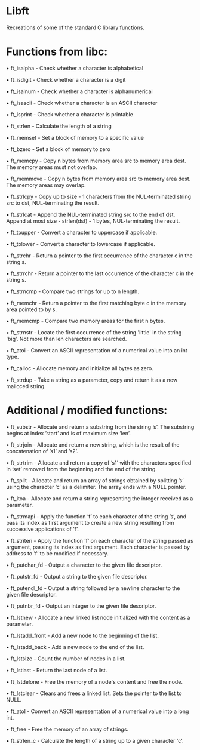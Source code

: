 # Libft
Recreations of some of the standard C library functions.

# Functions from libc:

• ft_isalpha - Check whether a character is alphabetical

• ft_isdigit - Check whether a character is a digit

• ft_isalnum - Check whether a character is alphanumerical

• ft_isascii - Check whether a character is an ASCII character

• ft_isprint - Check whether a character is printable

• ft_strlen - Calculate the length of a string

• ft_memset - Set a block of memory to a specific value

• ft_bzero - Set a block of memory to zero

• ft_memcpy - Copy n bytes from memory area src to memory area dest. The memory areas must not overlap.

• ft_memmove - Copy n bytes from memory area src to memory area dest. The memory areas may overlap.

• ft_strlcpy - Copy up to size - 1 characters from the NUL-terminated string src to dst, NUL-terminating the result.

• ft_strlcat - Append the NUL-terminated string src to the end of dst. Append at most size - strlen(dst) - 1 bytes, NUL-terminating the result.

• ft_toupper - Convert a character to uppercase if applicable.

• ft_tolower - Convert a character to lowercase if applicable.

• ft_strchr - Return a pointer to the first occurrence of the character c in the string s.

• ft_strrchr - Return a pointer to the last occurrence of the character c in the string s.

• ft_strncmp - Compare two strings for up to n length.

• ft_memchr - Return a pointer to the first matching byte c in the memory area pointed to by s.

• ft_memcmp - Compare two memory areas for the first n bytes.

• ft_strnstr - Locate the first occurrence of the string 'little' in the string 'big'. Not more than len characters are searched.

• ft_atoi - Convert an ASCII representation of a numerical value into an int type.

• ft_calloc - Allocate memory and initialize all bytes as zero.

• ft_strdup - Take a string as a parameter, copy and return it as a new malloced string.


# Additional / modified functions:

• ft_substr - Allocate and return a substring from the string ’s’. The substring begins at index ’start’ and is of maximum size ’len’.

• ft_strjoin - Allocate and return a new string, which is the result of the concatenation of ’s1’ and ’s2’.

• ft_strtrim - Allocate and return a copy of ’s1’ with the characters specified in ’set’ removed from the beginning and the end of the string.

• ft_split - Allocate and return an array of strings obtained by splitting ’s’ using the character ’c’ as a delimiter. The array ends with a NULL pointer.

• ft_itoa - Allocate and return a string representing the integer received as a parameter.

• ft_strmapi - Apply the function ’f’ to each character of the string ’s’, and pass its index as first argument to create a new string resulting from successive applications of ’f’.

• ft_striteri - Apply the function ’f’ on each character of the string passed as argument, passing its index as first argument. Each character is passed by address to ’f’ to be modified if necessary.

• ft_putchar_fd - Output a character to the given file descriptor.

• ft_putstr_fd - Output a string to the given file descriptor.

• ft_putendl_fd - Output a string followed by a newline character to the given file descriptor.

• ft_putnbr_fd - Output an integer to the given file descriptor.

• ft_lstnew - Allocate a new linked list node initialized with the content as a parameter.

• ft_lstadd_front - Add a new node to the beginning of the list.

• ft_lstadd_back - Add a new node to the end of the list.

• ft_lstsize - Count the number of nodes in a list.

• ft_lstlast - Return the last node of a list.

• ft_lstdelone - Free the memory of a node's content and free the node.

• ft_lstclear - Clears and frees a linked list. Sets the pointer to the list to NULL.

• ft_atol - Convert an ASCII representation of a numerical value into a long int.

• ft_free - Free the memory of an array of strings.

• ft_strlen_c - Calculate the length of a string up to a given character 'c'.

